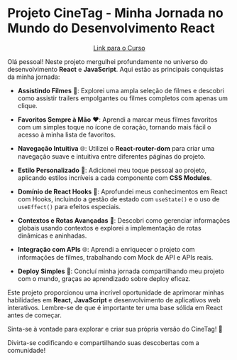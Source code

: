 # Projeto CineTag - Minha Jornada no Mundo do Desenvolvimento React

<p align="center">
  <a href="https://cursos.alura.com.br/course/react-praticando-react-js">Link para o Curso</a>
</p>

Olá pessoal! Neste projeto mergulhei profundamente no universo do desenvolvimento **React** e **JavaScript**. Aqui estão as principais conquistas da minha jornada:

- **Assistindo Filmes** 🎥: Explorei uma ampla seleção de filmes e descobri como assistir trailers empolgantes ou filmes completos com apenas um clique.

- **Favoritos Sempre à Mão** ❤️: Aprendi a marcar meus filmes favoritos com um simples toque no ícone de coração, tornando mais fácil o acesso à minha lista de favoritos.

- **Navegação Intuitiva** 🌐: Utilizei o **React-router-dom** para criar uma navegação suave e intuitiva entre diferentes páginas do projeto.

- **Estilo Personalizado** 🎨: Adicionei meu toque pessoal ao projeto, aplicando estilos incríveis a cada componente com **CSS Modules**.

- **Domínio de React Hooks** 🚀: Aprofundei meus conhecimentos em React com Hooks, incluindo a gestão de estado com `useState()` e o uso de `useEffect()` para efeitos especiais.

- **Contextos e Rotas Avançadas** 🌟: Descobri como gerenciar informações globais usando contextos e explorei a implementação de rotas dinâmicas e aninhadas.

- **Integração com APIs** 🌐: Aprendi a enriquecer o projeto com informações de filmes, trabalhando com Mock de API e APIs reais.

- **Deploy Simples** 🚀: Concluí minha jornada compartilhando meu projeto com o mundo, graças ao aprendizado sobre deploy eficaz.

Este projeto proporcionou uma incrível oportunidade de aprimorar minhas habilidades em **React**, **JavaScript** e desenvolvimento de aplicativos web interativos. Lembre-se de que é importante ter uma base sólida em React antes de começar.

Sinta-se à vontade para explorar e criar sua própria versão do CineTag! 🚀

Divirta-se codificando e compartilhando suas descobertas com a comunidade!
